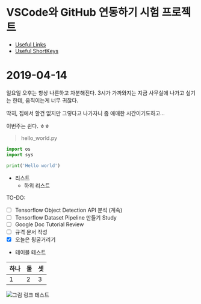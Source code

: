 # VSCode와 GitHub 연동하기 시험 프로젝트

* [Useful Links](https://github.com/elemag1414/GitHub_VSCode/blob/master/usefulLink.md)
* [Useful ShortKeys](https://github.com/elemag1414/GitHub_VSCode/blob/master/shortkey.md)

# 2019-04-14
일요일 오후는 항상 나른하고 차분해진다.
3시가 가까와지는 지금
사무실에 나가고 싶기는 한데,
움직이는게 너무 귀찮다.

딱히, 
집에서 할건 없지만 
그렇다고 나가자니 
좀 애매한 시간이기도하고...

이번주는 쉰다. ㅎㅎ <br>

>hello_world.py
```python
import os
import sys

print('Hello world')
```

* 리스트 
    * 하위 리스트 


TO-DO:
- [ ] Tensorflow Object Detection API 분석 (계속)
- [ ] Tensorflow Dataset Pipeline 만들기 Study
- [ ] Google Doc Tutorial Review
- [ ] 규격 문서 작성
- [x] 오늘은 뒹굴거리기

* 테이블 테스트

하나 | 둘 | 셋
----|---|---
 1  | 2 | 3 

![그림 링크 테스트](http://www.sclance.com/pngs/animation-png/./animation_png_42992.png)